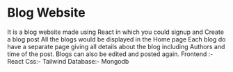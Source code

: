 <h1>Blog Website</h1>
It is a blog website made using React in which you could signup and Create a blog post 
All the blogs would be displayed in the Home page 
Each blog do have a separate page giving all details about the blog including Authors and time of the post.
Blogs can also be edited and posted again.
Frontend :- React 
Css:- Tailwind
Database:- Mongodb
